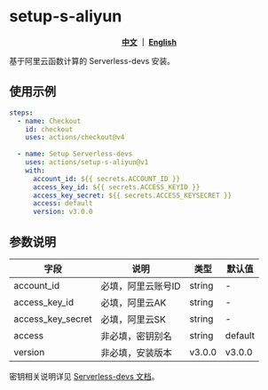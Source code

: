 # setup-s-aliyun
<p align="center">
  <span><b><a href="./README.md">中文</a> ｜ <a href="./README_en.md">English</a></b></span><br>
</p>

基于阿里云函数计算的 Serverless-devs 安装。

## 使用示例
```yaml
steps:
  - name: Checkout
    id: checkout
    uses: actions/checkout@v4
  
  - name: Setup Serverless-devs
    uses: actions/setup-s-aliyun@v1
    with:
      account_id: ${{ secrets.ACCOUNT_ID }}
      access_key_id: ${{ secrets.ACCESS_KEYID }}
      access_key_secret: ${{ secrets.ACCESS_KEYSECRET }}
      access: default
      version: v3.0.0
```

## 参数说明
| 字段 |  说明   | 类型 |  默认值  |
| ----- |  -------- | ---- | ---|
| account_id |   必填，阿里云账号ID  |   string   | - |
| access_key_id  | 必填，阿里云AK |  string    | - |
| access_key_secret  | 必填，阿里云SK |   string   | - |
| access  | 非必填，密钥别名 |  string  | default |
| version | 非必填，安装版本 |  v3.0.0  | v3.0.0 |


密钥相关说明详见 [Serverless-devs 文档](https://docs.serverless-devs.com/serverless-devs/default_provider_config#%E9%98%BF%E9%87%8C%E4%BA%91%E5%AF%86%E9%92%A5%E8%8E%B7%E5%8F%96)。